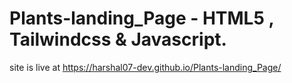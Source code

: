 # Plants-landing_Page - HTML5 , Tailwindcss & Javascript.
site is live at https://harshal07-dev.github.io/Plants-landing_Page/


